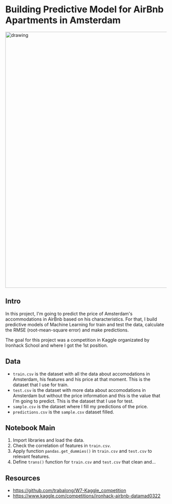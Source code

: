 # Building Predictive Model for AirBnb Apartments in Amsterdam

<img src="https://nbviewer.org/github/Ironhack-Data-Madrid-Enero-2022/w7-Kaggle_competition/blob/main/img/Airbnb-inventory-travel-vaccinations.jpg" alt="drawing" width="800"/>

## Intro

In this project, I'm going to predict the price of Amsterdam's accommodations in AirBnb based on his characteristics. For that, I build predictive models of Machine Learning for train and test the data, calculate the RMSE (root-mean-square error) and make predictions.

The goal for this project was a competition in Kaggle organizated by Ironhack School and where I got the 1st position.

## Data

- `train.csv` is the dataset with all the data about accomodations in Amsterdam, his features and his price at that moment. This is the dataset that I use for train.
- `test.csv` is the dataset with more data about accomodations in Amsterdam but without the price information and this is the value that I'm going to predict. This is the dataset that I use for test.
- `sample.csv` is the dataset where I fill my predictions of the price.
- `predictions.csv` is the `sample.csv` dataset filled.

## Notebook Main

1. Import libraries and load the data.
2. Check the correlation of features in `train.csv`.
3. Apply function `pandas.get_dummies()` in `train.csv` and `test.csv` to relevant features.
4. Define `trans()` function for `train.csv` and `test.csv` that clean and...

## Resources
- https://github.com/trabalong/W7-Kaggle_competition
- https://www.kaggle.com/competitions/ironhack-airbnb-datamad0322
